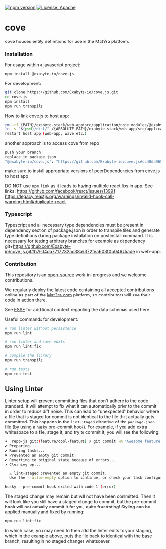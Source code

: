 [![npm version](https://badge.fury.io/js/%40exabyte-io%2Fcove.svg)](https://badge.fury.io/js/%40exabyte-io%2Fcove)
[![License: Apache](https://img.shields.io/badge/License-Apache-blue.svg)](https://www.apache.org/licenses/LICENSE-2.0)

# cove

cove houses entity definitions for use in the Mat3ra platform.


### Installation

For usage within a javascript project:

```bash
npm install @exabyte-io/cove.js
```

For development:

```bash
git clone https://github.com/Exabyte-io/cove.js.git
cd cove.js
npm install
npm run transpile
```

How to link cove.js to host app:
```bash
rm -rf {PATH}/exabyte-stack/web-app/src/application/node_modules/@exabyte-io/cove.js/dist
ln -s "$(pwd)/dist/" /{ABSOLUTE_PATH}/exabyte-stack/web-app/src/application/node_modules/@exabyte-io/cove.js
restart host app (web-app, wave etc.)
```

another approach is to access cove from repo

```bash
push your branch
replace in package.json
"@exabyte-io/cove.js": "https://github.com/Exabyte-io/cove.js#cc48da9652840eb0f7d8854e02cb690484e6fab1",
```
make sure to install appropriate versions of peerDependencies from cove.js to host app

DO NOT use `npm link` as it leads to having multiple react libs in app.
See links:
https://github.com/facebook/react/issues/13991
https://legacy.reactjs.org/warnings/invalid-hook-call-warning.html#duplicate-react

### Typescript

Typescript and all necessary type dependencies must be present in dependency section of package.json in order
to transpile files and generate type definitions during package installation on postinstall command.
It is necessary for testing arbitrary branches for example as dependency
git+https://github.com/Exabyte-io/cove.js.git#b7604da7717232ac38a6372fea603f0b04645ade in web-app.

### Contribution

This repository is an [open-source](LICENSE.md) work-in-progress and we welcome contributions.

We regularly deploy the latest code containing all accepted contributions online as part of the
[Mat3ra.com](https://mat3ra.com) platform, so contributors will see their code in action there.

See [ESSE](https://github.com/Exabyte-io/esse) for additional context regarding the data schemas used here.

Useful commands for development:

```bash
# run linter without persistence
npm run lint

# run linter and save edits
npm run lint:fix

# compile the library
npm run transpile

# run tests
npm run test
```

## Using Linter

Linter setup will prevent committing files that don't adhere to the code standard. It will
attempt to fix what it can automatically prior to the commit in order to reduce diff noise. This can lead to "unexpected" behavior where a
file that is staged for commit is not identical to the file that actually gets committed. This happens
in the `lint-staged` directive of the `package.json` file (by using a `husky` pre-commit hook). For example,
if you add extra whitespace to a file, stage it, and try to commit it, you will see the following:

```bash
➜  repo-js git:(feature/cool-feature) ✗ git commit -m "Awesome feature works great"
✔ Preparing...
✔ Running tasks...
✖ Prevented an empty git commit!
✔ Reverting to original state because of errors...
✔ Cleaning up...

  ⚠ lint-staged prevented an empty git commit.
  Use the --allow-empty option to continue, or check your task configuration

husky - pre-commit hook exited with code 1 (error)
```

The staged change may remain but will not have been committed. Then it will look like you still have a staged
change to commit, but the pre-commit hook will not actually commit it for you, quite frustrating! Styling can
be applied manually and fixed by running:

```bash
npm run lint:fix
```

In which case, you may need to then add the linter edits to your staging, which in the example above, puts the
file back to identical with the base branch, resulting in no staged changes whatsoever.

